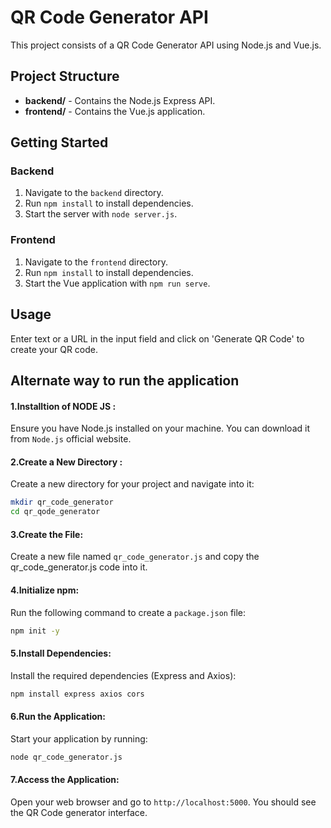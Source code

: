 # QR Code Generator API

This project consists of a QR Code Generator API using Node.js and Vue.js.

## Project Structure

- **backend/** - Contains the Node.js Express API.
- **frontend/** - Contains the Vue.js application.

## Getting Started

### Backend

1. Navigate to the `backend` directory.
2. Run `npm install` to install dependencies.
3. Start the server with `node server.js`.

### Frontend

1. Navigate to the `frontend` directory.
2. Run `npm install` to install dependencies.
3. Start the Vue application with `npm run serve`.

## Usage

Enter text or a URL in the input field and click on 'Generate QR Code' to create your QR code.


## Alternate way to run the application
#### 1.Installtion of NODE JS :
Ensure you have Node.js installed on your machine. You can download it from `Node.js` official website.

#### 2.Create a New Directory :
Create a new directory for your project and navigate into it:
```bash
mkdir qr_code_generator
cd qr_qode_generator
```
#### 3.Create the File:
Create a new file named `qr_code_generator.js` and copy the qr_code_generator.js code into it.
#### 4.Initialize npm:
Run the following command to create a `package.json` file:
```bash
npm init -y
```
#### 5.Install Dependencies:
Install the required dependencies (Express and Axios):
```bash
npm install express axios cors
```
#### 6.Run the Application:
Start your application by running:
```bash
node qr_code_generator.js
```

#### 7.Access the Application:
Open your web browser and go to `http://localhost:5000`. You should see the QR Code generator interface.

